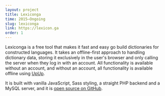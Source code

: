 ```yaml
---
layout: project
title: Lexiconga
time: 2015–Ongoing
slug: lexiconga
link: https://lexicon.ga
order: 1
---
```


Lexiconga is a free tool that makes it fast and easy go build dictionaries for constructed
languages. It takes an offline-first approach to handling dictionary data, storing it
exclusively in the user's browser and only calling the server when they log in with an account.
All functionality is available without an account, and without an account, all
functionality is available offline using [UpUp](https://www.talater.com/upup/).

It is built with vanilla JavaScript, Sass styling, a straight PHP backend and a MySQL server,
and it is [open source on GitHub](https://github.com/Alamantus/Lexiconga).